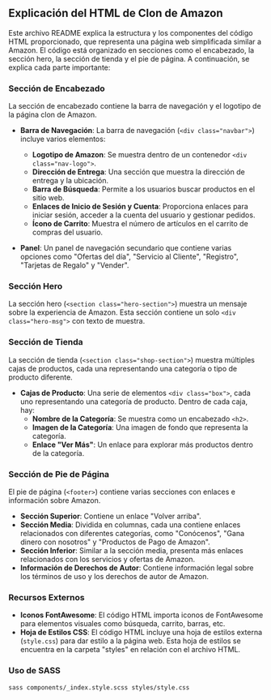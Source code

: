 ## Explicación del HTML de Clon de Amazon

Este archivo README explica la estructura y los componentes del código HTML proporcionado, que representa una página web simplificada similar a Amazon. El código está organizado en secciones como el encabezado, la sección hero, la sección de tienda y el pie de página. A continuación, se explica cada parte importante:

### Sección de Encabezado
La sección de encabezado contiene la barra de navegación y el logotipo de la página clon de Amazon.

- **Barra de Navegación**: La barra de navegación (`<div class="navbar">`) incluye varios elementos:
  - **Logotipo de Amazon**: Se muestra dentro de un contenedor `<div class="nav-logo">`.
  - **Dirección de Entrega**: Una sección que muestra la dirección de entrega y la ubicación.
  - **Barra de Búsqueda**: Permite a los usuarios buscar productos en el sitio web.
  - **Enlaces de Inicio de Sesión y Cuenta**: Proporciona enlaces para iniciar sesión, acceder a la cuenta del usuario y gestionar pedidos.
  - **Ícono de Carrito**: Muestra el número de artículos en el carrito de compras del usuario.

- **Panel**: Un panel de navegación secundario que contiene varias opciones como "Ofertas del día", "Servicio al Cliente", "Registro", "Tarjetas de Regalo" y "Vender".

### Sección Hero
La sección hero (`<section class="hero-section">`) muestra un mensaje sobre la experiencia de Amazon. Esta sección contiene un solo `<div class="hero-msg">` con texto de muestra.

### Sección de Tienda
La sección de tienda (`<section class="shop-section">`) muestra múltiples cajas de productos, cada una representando una categoría o tipo de producto diferente.

- **Cajas de Producto**: Una serie de elementos `<div class="box">`, cada uno representando una categoría de producto. Dentro de cada caja, hay:
  - **Nombre de la Categoría**: Se muestra como un encabezado `<h2>`.
  - **Imagen de la Categoría**: Una imagen de fondo que representa la categoría.
  - **Enlace "Ver Más"**: Un enlace para explorar más productos dentro de la categoría.

### Sección de Pie de Página
El pie de página (`<footer>`) contiene varias secciones con enlaces e información sobre Amazon.

- **Sección Superior**: Contiene un enlace "Volver arriba".
- **Sección Media**: Dividida en columnas, cada una contiene enlaces relacionados con diferentes categorías, como "Conócenos", "Gana dinero con nosotros" y "Productos de Pago de Amazon".
- **Sección Inferior**: Similar a la sección media, presenta más enlaces relacionados con los servicios y ofertas de Amazon.
- **Información de Derechos de Autor**: Contiene información legal sobre los términos de uso y los derechos de autor de Amazon.

### Recursos Externos
- **Iconos FontAwesome**: El código HTML importa iconos de FontAwesome para elementos visuales como búsqueda, carrito, barras, etc.
- **Hoja de Estilos CSS**: El código HTML incluye una hoja de estilos externa (`style.css`) para dar estilo a la página web. Esta hoja de estilos se encuentra en la carpeta "styles" en relación con el archivo HTML.

### Uso de SASS

```
sass components/_index.style.scss styles/style.css
```